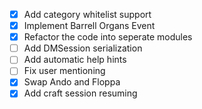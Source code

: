 - [x] Add category whitelist support
- [x] Implement Barrell Organs Event
- [x] Refactor the code into seperate modules
- [ ] Add DMSession serialization
- [ ] Add automatic help hints
- [ ] Fix user mentioning
- [x] Swap Ando and Floppa
- [x] Add craft session resuming